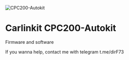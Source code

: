 ![CPC200-Autokit](https://user-images.githubusercontent.com/77226199/181074060-0dbf9bb6-dfd6-44b0-99d4-a1954c08e868.png)
# Carlinkit CPC200-Autokit
Firmware and software

If you wanna help, contact me with telegram t.me/dirF73
